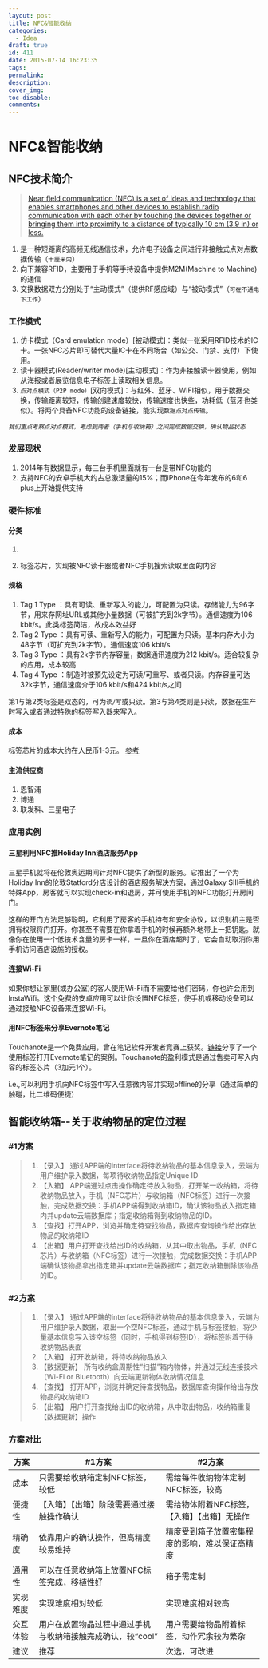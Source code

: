 ```yaml
---
layout: post
title: NFC&智能收纳
categories:
  - Idea
draft: true
id: 411
date: 2015-07-14 16:23:35
tags:
permalink:
description:
cover_img:
toc-disable:
comments:
---
```


# NFC&智能收纳

## NFC技术简介

> [Near field communication (NFC) is a set of ideas and technology that enables smartphones and other devices to establish radio communication with each other by touching the devices together or bringing them into proximity to a distance of typically 10 cm (3.9 in) or less.](http://en.wikipedia.org/wiki/Near_field_communication)

1.  是一种短距离的高频无线通信技术，允许电子设备之间进行非接触式点对点数据传输（`十厘米内`）
2.  向下兼容RFID，主要用于手机等手持设备中提供M2M(Machine to Machine)的通信
3.  交换数据双方分别处于“主动模式”（提供RF感应域）与“被动模式”（`可在不通电下工作`）

### 工作模式

1.  仿卡模式（Card emulation mode）[被动模式]：类似一张采用RFID技术的IC卡。一张NFC芯片即可替代大量IC卡在不同场合（如公交、门禁、支付）下使用。
2.  读卡器模式(Reader/writer mode)[主动模式]：作为非接触读卡器使用，例如从海报或者展览信息电子标签上读取相关信息。
3.  `点对点模式（P2P mode）`[双向模式]：与红外、蓝牙、WIFI相似，用于数据交换，传输距离较短，传输创建速度较快，传输速度也快些，功耗低（蓝牙也类似）。将两个具备NFC功能的设备链接，能实现`数据点对点传输`。

_`我们重点考察点对点模式，考虑到两者（手机与收纳箱）之间完成数据交换，确认物品状态`_

### 发展现状

1.  2014年有数据显示，每三台手机里面就有一台是带NFC功能的
2.  支持NFC的安卓手机大约占总激活量的15%；而iPhone在今年发布的6和6 plus上开始提供支持

### 硬件标准

#### 分类

1.  ~~~手机NFC芯片~~~ 智能手机提供，不在考察范围内
2.  标签芯片，实现被NFC读卡器或者NFC手机搜索读取里面的内容

#### 规格

1.  Tag 1 Type ：具有可读、重新写入的能力，可配置为只读。存储能力为96字节，用来存网址URL或其他小量数据（可被扩充到2k字节）。通信速度为106 kbit/s。此类标签简洁，故成本效益好
2.  Tag 2 Type ：具有可读、重新写入的能力，可配置为只读。基本内存大小为48字节（可扩充到2k字节）。通信速度106 kbit/s
3.  Tag 3 Type ：具有2k字节内存容量，数据通讯速度为212 kbit/s。适合较复杂的应用，成本较高
4.  Tag 4 Type ：制造时被预先设定为可读/可重写、或者只读。内存容量可达32k字节，通信速度介于106 kbit/s和424 kbit/s之间

第1与第2类标签是双态的，可为`读/写`或只读。第3与第4类则是只读，数据在生产时写入或者通过特殊的标签写入器来写入。

#### 成本

标签芯片的成本大约在人民币1-3元。 [参考](http://s.1688.com/selloffer/offer_search.htm?keywords=nfc+%B1%EA%C7%A9&amp;n=y&amp;from=industrySearch&amp;industryFlag=zmdz)

#### 主流供应商

1.  恩智浦
2.  博通
3.  联发科、三星电子

### 应用实例

#### 三星利用NFC推Holiday Inn酒店服务App

三星手机就将在伦敦奥运期间针对NFC提供了新型的服务。它推出了一个为Holiday Inn的伦敦Statford分店设计的酒店服务解决方案，通过Galaxy SIII手机的特殊App，房客就可以实现check-in和退房，并可使用手机的NFC功能打开房间门。

这样的开门方法足够聪明，它利用了房客的手机持有和安全协议，以识别机主是否拥有权限将门打开。你甚至不需要在你拿着手机的时候再额外地带上一把钥匙。就像你在使用一个低技术含量的房卡一样，一旦你在酒店超时了，它会自动取消你用手机访问酒店设施的授权。

#### 连接Wi-Fi

如果你想让家里(或办公室)的客人使用Wi-Fi而不需要给他们密码，你也许会用到InstaWifi。这个免费的安卓应用可以让你设置NFC标签，使手机或移动设备可以通过接触NFC设备来连接Wi-Fi。

#### 用NFC标签来分享Evernote笔记

Touchanote是一个免费应用，曾在笔记软件开发者竞赛上获奖。[链接](http://jingyan.baidu.com/article/f54ae2fccf2f8f1e92b849c9.html)分享了一个使用标签打开Evernote笔记的案例。Touchanote的盈利模式是通过售卖可写入内容的标签芯片（3加元1个）。

i.e.,可以利用手机向NFC标签中写入任意微内容并实现offline的分享（通过简单的触碰，比二维码便捷）

## 智能收纳箱--关于收纳物品的定位过程

### #1方案

> 1.  【录入】 通过APP端的interface将待收纳物品的基本信息录入，云端为用户维护录入数据，每项待收纳物品指定Unique ID
> 2.  【入箱】 APP端通过点击操作确定待放入物品，打开某一收纳箱，将待收纳物品放入，手机（NFC芯片）与收纳箱（NFC标签）进行一次接触，完成数据交换：手机APP端得到收纳箱ID，确认该物品放入指定箱内并update云端数据库；指定收纳箱得到收纳物品的ID。
> 3.  【查找】打开APP，浏览并确定待查找物品，数据库查询操作给出存放物品的收纳箱ID
> 4.  【出箱】用户打开查找给出ID的收纳箱，从其中取出物品，手机（NFC芯片）与收纳箱（NFC标签）进行一次接触，完成数据交换：手机APP端确认该物品拿出指定箱并update云端数据库；指定收纳箱删除该物品的ID。

### #2方案

> 1.  【录入】 通过APP端的interface将待收纳物品的基本信息录入，云端为用户维护录入数据，取出一个空NFC标签，通过手机与标签接触，将少量基本信息写入该空标签（同时，手机得到标签ID），将标签附着于待收纳物品表面
> 2.  【入箱】 打开收纳箱，将待收纳物品放入
> 3.  【数据更新】 所有收纳盒周期性“扫描”箱内物体，并通过无线连接技术（Wi-Fi or Bluetooth）向云端更新物体收纳情况信息
> 4.  【查找】 打开APP，浏览并确定待查找物品，数据库查询操作给出存放物品的收纳箱ID
> 5.  【出箱】 用户打开查找给出ID的收纳箱，从中取出物品，收纳箱重复【数据更新】操作

### 方案对比

<table>
<thead>
<tr>
  <th>方案</th>
  <th>#1方案</th>
  <th>#2方案</th>
</tr>
</thead>
<tbody>
<tr>
  <td>成本</td>
  <td>只需要给收纳箱定制NFC标签，较低</td>
  <td>需给每件收纳物体定制NFC标签，较高</td>
</tr>
<tr>
  <td>便捷性</td>
  <td>【入箱】【出箱】阶段需要通过接触操作确认</td>
  <td>需给物体附着NFC标签，【入箱】【出箱】无操作</td>
</tr>
<tr>
  <td>精确度</td>
  <td>依靠用户的确认操作，但高精度较易维持</td>
  <td>精度受到箱子放置密集程度的影响，难以保证高精度</td>
</tr>
<tr>
  <td>通用性</td>
  <td>可以在任意收纳箱上放置NFC标签完成，移植性好</td>
  <td>箱子需定制</td>
</tr>
<tr>
  <td>实现难度</td>
  <td>实现难度相对较低</td>
  <td>实现难度相对较高</td>
</tr>
<tr>
  <td>交互体验</td>
  <td>用户在放置物品过程中通过手机与收纳箱接触完成确认，较“cool”</td>
  <td>用户需要给物品附着标签，动作冗余较为繁杂</td>
</tr>
<tr>
  <td>建议</td>
  <td>推荐</td>
  <td>次选，可改进</td>
</tr>
</tbody>
</table>